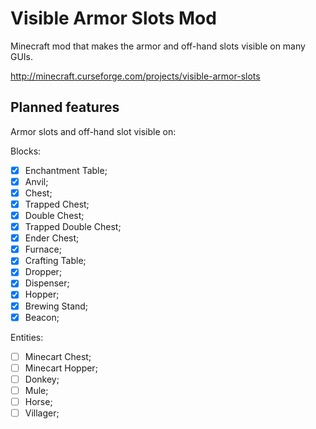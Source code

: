 Visible Armor Slots Mod
=======================

Minecraft mod that makes the armor and off-hand slots visible on many GUIs.

http://minecraft.curseforge.com/projects/visible-armor-slots


Planned features 
--------------

Armor slots and off-hand slot visible on:

Blocks:

- [x] Enchantment Table;
- [x] Anvil;
- [x] Chest;
- [x] Trapped Chest;
- [x] Double Chest;
- [x] Trapped Double Chest;
- [x] Ender Chest;
- [x] Furnace;
- [x] Crafting Table;
- [x] Dropper;
- [x] Dispenser;
- [x] Hopper;
- [x] Brewing Stand;
- [x] Beacon;

Entities:

- [ ] Minecart Chest;
- [ ] Minecart Hopper;
- [ ] Donkey;
- [ ] Mule;
- [ ] Horse;
- [ ] Villager;